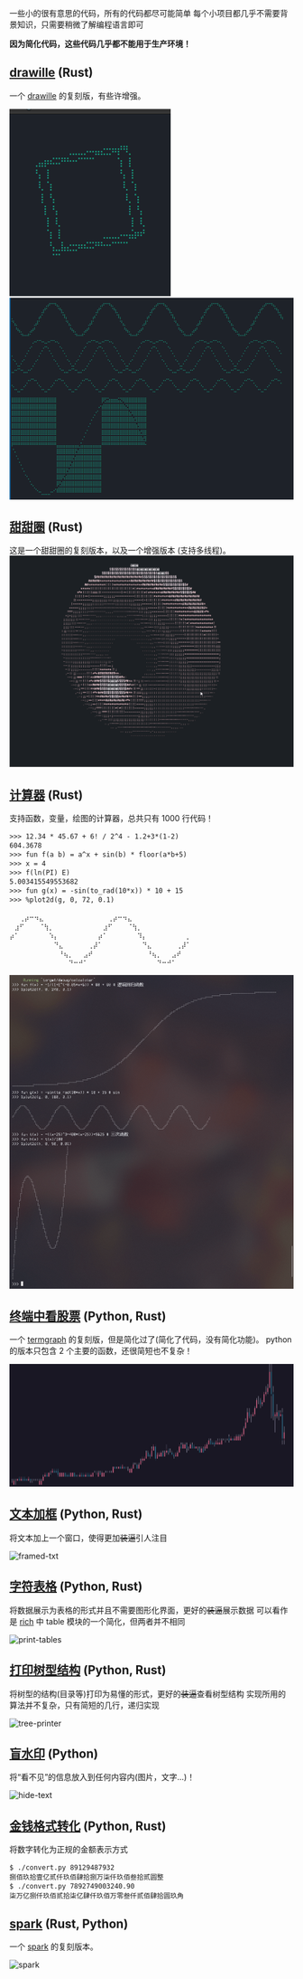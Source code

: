 一些小的很有意思的代码，所有的代码都尽可能简单
每个小项目都几乎不需要背景知识，只需要稍微了解编程语言即可

**因为简化代码，这些代码几乎都不能用于生产环境！**

## [drawille](./drawille/README_cn.md) (Rust)

一个 [drawille](https://github.com/asciimoo/drawille) 的复刻版，有些许增强。

![cube.gif](./images/drawille/cube.gif)
![basic.png](./images/drawille/basic.png)

## [甜甜圈](./donut/README_cn.md) (Rust)

这是一个甜甜圈的复刻版本，以及一个增强版本 (支持多线程)。
![default.gif](./images/donut/default.gif)

## [计算器](./calculator/README_cn.md) (Rust)

支持函数，变量，绘图的计算器，总共只有 1000 行代码！
```
>>> 12.34 * 45.67 + 6! / 2^4 - 1.2+3*(1-2)
604.3678
>>> fun f(a b) = a^x + sin(b) * floor(a*b+5)
>>> x = 4
>>> f(ln(PI) E)
5.003415549553682
>>> fun g(x) = -sin(to_rad(10*x)) * 10 + 15
>>> %plot2d(g, 0, 72, 0.1)
⠀⠀⠀⠀⠀⠀⠀⠀⠀⠀⠀⠀⠀⠀⠀⠀⠀⠀⠀⠀⠀⠀⠀⠀⠀⠀⠀⠀⠀⠀⠀⠀⠀⠀⠀⠀⠀
⠀⠀⢀⡴⠒⠲⣄⠀⠀⠀⠀⠀⠀⠀⠀⠀⠀⠀⠀⠀⢀⡴⠒⠲⣄⠀⠀⠀⠀⠀⠀⠀⠀⠀⠀⠀⠀
⠀⣰⠋⠀⠀⠀⠈⢳⡀⠀⠀⠀⠀⠀⠀⠀⠀⠀⠀⣰⠋⠀⠀⠀⠈⢳⡀⠀⠀⠀⠀⠀⠀⠀⠀⠀⠀
⡴⠁⠀⠀⠀⠀⠀⠀⠱⡄⠀⠀⠀⠀⠀⠀⠀⠀⡴⠁⠀⠀⠀⠀⠀⠀⠹⡄⠀⠀⠀⠀⠀⠀⠀⠀⡀
⠀⠀⠀⠀⠀⠀⠀⠀⠀⠙⣄⠀⠀⠀⠀⠀⢀⡼⠁⠀⠀⠀⠀⠀⠀⠀⠀⠙⣄⠀⠀⠀⠀⠀⢀⡼⠁
⠀⠀⠀⠀⠀⠀⠀⠀⠀⠀⠘⢦⡀⠀⠀⣠⠞⠀⠀⠀⠀⠀⠀⠀⠀⠀⠀⠀⠘⢦⡀⠀⠀⣠⠞⠀⠀
⠀⠀⠀⠀⠀⠀⠀⠀⠀⠀⠀⠀⠙⠒⠚⠁⠀⠀⠀⠀⠀⠀⠀⠀⠀⠀⠀⠀⠀⠀⠙⠒⠚⠁⠀
```
![plot2d](./calculator/img/plot2d.png)

## [终端中看股票](./termgraph/README.md) (Python, Rust)

一个 [termgraph](https://github.com/sgeisler/termgraph.git) 的复刻版，但是简化过了(简化了代码，没有简化功能)。
python 的版本只包含 2 个主要的函数，还很简短也不复杂！

![termgraph](./images/termgraph-colored.png)

## [文本加框](./framed-text/README.md) (Python, Rust)

将文本加上一个窗口，使得更加~~装逼~~引人注目

![framed-txt](./images/framed-text.png)

## [字符表格](./print-tables/README.md) (Python, Rust)

将数据展示为表格的形式并且不需要图形化界面，更好的~~装逼~~展示数据
可以看作是 [rich](https://github.com/Textualize/rich) 中 table 模块的一个简化，但两者并不相同

![print-tables](./images/print-tables.png)

## [打印树型结构](./tree-printer/README.md) (Python, Rust)

将树型的结构(目录等)打印为易懂的形式，更好的~~装逼~~查看树型结构
实现所用的算法并不复杂，只有简短的几行，递归实现

![tree-printer](./images/tree-printer.png)

## [盲水印](./blind-watermark/README_cn.md) (Python)

将“看不见”的信息放入到任何内容内(图片，文字...)！

![hide-text](./images/blind-watermark-text.png)

## [金钱格式转化](./convert-money/README_cn.md) (Python, Rust)

将数字转化为正规的金额表示方式

```
$ ./convert.py 89129487932
捌佰玖拾壹亿贰仟玖佰肆拾捌万柒仟玖佰叁拾贰圆整
$ ./convert.py 7892749003240.90
柒万亿捌仟玖佰贰拾柒亿肆仟玖佰万零叁仟贰佰肆拾圆玖角
```

## [spark](./spark/README.md) (Rust, Python)

一个 [spark](https://github.com/holman/spark) 的复刻版本。

![spark](./images/spark.png)
